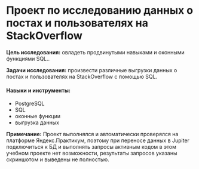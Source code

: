 # Проект по исследованию данных о постах и пользователях на StackOverflow

<b>Цель исследования:</b> овладеть продвинутыми навыками и оконными функциями SQL..

<b>Задачи исследования:</b> произвести различные выгрузки данных о постах и пользователях на StackOverflow с помощью SQL.

#### Навыки и инструменты:

- PostgreSQL
- SQL
- оконные функции
- выгрузка данных

<b>Примечание:</b> Проект выполнялся и автоматически проверялся на платформе Яндекс.Практикум, поэтому при переносе данных в Jupiter подключиться к БД и выполнять запросы активным кодом в этом учебном проекте нет возможности, результаты запросов указаны скриншотом и выведены не полностью.
